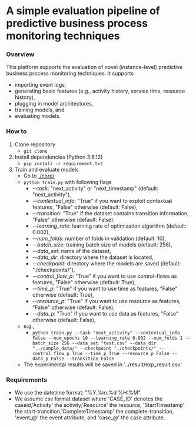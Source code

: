 # A simple evaluation pipeline of predictive business process monitoring techniques

### Overview

This platform supports the evaluation of novel (instance-level) predictive business process monitoring techniques. It supports

- importing event logs,
- generating basic features (e.g., activity history, service time, resource history),
- plugging in model architectures,
- training models, and
- evaluating models.

### How to

1. Clone repository
   - ```git clone ```
2. Install dependencies (Python 3.6.12)
   - ```pip install -r requirement.txt```
3. Train and evaluate models
   - Go to <u>./core/</u>
   - ```python train.py``` with following flags
     - *--task*: "next_activity" or "next_timestamp" (default: "next_activity"), 
     - *--contextual_info*: "True" if you want to exploit contextual features, "False" otherwise (default: False),
     - *--transition*: "True" if the dataset contains transition information, "False" otherwise (default: False),
     - *--learning_rate*: learning rate of optimization algorithm (default: 0.002),
     - *--num_folds*: number of folds in validation (default: 10),
     - *--batch_size*: training batch size of models (default: 256),
     - *--data_set*: name of the dataset,
     - *--data_dir*: directory where the dataset is located,
     - *--checkpoint*: directory where the models are saved (default: "./checkpoints/"),
     - *--control_flow_p*: "True" if you want to use control-flows as features, "False" otherwise (default: True),
     - *--time_p*: "True" if you want to use time as features, "False" otherwise (default: True),
     - *--resource_p*: "True" if you want to use resource as features, "False" otherwise (default: False),
     - *--data_p*: "True" if you want to use data as features, "False" otherwise (default: False),
   - e.g., 
     - ```python train.py --task "next_activity" --contextual_info False --num_epochs 10 --learning_rate 0.002 --num_folds 1 --batch_size 256 --data_set "test.csv" --data_dir "../sample_data/" --checkpoint "./checkpoints/" --control_flow_p True --time_p True --resource_p False --data_p False --transition False```
   - The experimental results will be saved in '../result/exp_result.csv'

### Requirements

- We use the datetime format: "%Y.%m.%d %H:%M".
- We assume csv format dataset where 'CASE_ID' denotes the caseid,'Activity' the activity,'Resource' the resource, 'StartTimestamp' the start-transition,'CompleteTimestamp' the complete-transition, 'event_@' the event attribute, and 'case_@' the case attribute.